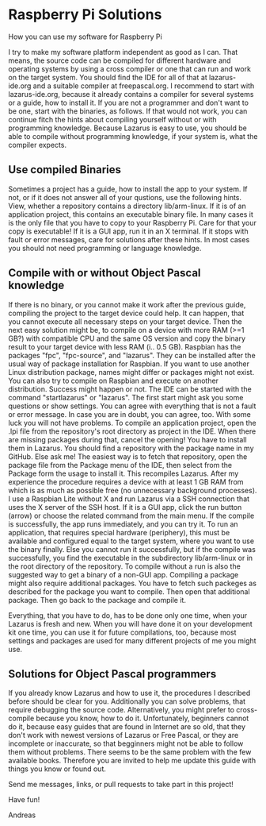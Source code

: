 # Raspberry Pi Solutions
How you can use my software for Raspberry Pi

I try to make my software platform independent as good as I can. That means, the source code can be compiled for different hardware and operating systems by using a cross compiler or one that can run and work on the target system. You should find the IDE for all of that at lazarus-ide.org and a suitable compiler at freepascal.org. I recommend to start with lazarus-ide.org, because it already contains a compiler for several systems or a guide, how to install it. If you are not a programmer and don't want to be one, start with the binaries, as follows. If that would not work, you can continue fitch the hints about compiling yourself without or with programming knowledge. Because Lazarus is easy to use, you should be able to compile without programming knowledge, if your system is, what the compiler expects.

Use compiled Binaries
---------------------
Sometimes a project has a guide, how to install the app to your system. If not, or if it does not answer all of your qustions, use the following hints.
View, whether a repository contains a directory lib/arm-linux. If it is of an application project, this contains an executable binary file. In many cases it is the only file that you have to copy to your Raspberry Pi. Care for that your copy is executable! If it is a GUI app, run it in an X terminal. If it stops with fault or error messages, care for solutions after these hints. In most cases you should not need programming or language knowledge. 

Compile with or without Object Pascal knowledge
-----------------------------------------------
If there is no binary, or you cannot make it work after the previous guide, compiling the project to the target device could help. It can happen, that you cannot execute all necessary steps on your target device. Then the next easy solution might be, to compile on a device with more RAM (>=1 GB?) with compatible CPU and the same OS version and copy the binary result to your target device with less RAM (i.. 0.5 GB). Raspbian has the packages "fpc", "fpc-source", and "lazarus". They can be installed after the usual way of package installation for Raspbian. If you want to use another Linux distribution package, names might differ or packages might not exist. You can also try to compile on Raspbian and execute on another distribution. Success might happen or not.
The IDE can be started with the command "startlazarus" or "lazarus". The first start might ask you some questions or show settings. You can agree with everything that is not a fault or error message. In case you are in doubt, you can agree, too. With some luck you will not have problems.
To compile an application project, open the .lpi file from the repository's root directory as project in the IDE. When there are missing packages during that, cancel the opening! You have to install them in Lazarus. You should find a repository with the package name in my GitHub. Else ask me! The easiest way is to fetch that repository, open the package file from the Package menu of the IDE, then select from the Package form the usage to install it. This recompiles Lazarus. After my experience the procedure requires a device with at least 1 GB RAM from which is as much as possible free (no unnecessary background processes). I use a Raspbian Lite without X and run Lazarus via a SSH connection that uses the X server of the SSH host.
If it is a GUI app, click the run button (arrow) or choose the related command from the main menu. If the compile is successfully, the app runs immediately, and you can try it. To run an application, that requires special hardware (periphery), this must be available and configured equal to the target system, where you want to use the binary finally. Else you cannot run it successfully, but if the compile was successfully, you find the executable in the subdirectory lib/arm-linux or in the root directory of the repository. To compile without a run is also the suggested way to get a binary of a non-GUI app.
Compiling a package might also require additional packages. You have to fetch such packeges as described for the package you want to compile. Then open that additional package. Then go back to the package and compile it.

Everything, that you have to do, has to be done only one time, when your Lazarus is fresh and new. When you will have done it on your development kit one time, you can use it for future compilations, too, because most settings and packages are used for many different projects of me you might use.

Solutions for Object Pascal programmers
---------------------------------------
If you already know Lazarus and how to use it, the procedures I described before should be clear for you. Additionally you can solve problems, that require debugging the source code. Alternatively, you might prefer to cross-compile because you know, how to do it. Unfortunately, beginners cannot do it, because easy guides that are found in Internet are so old, that they don't work with newest versions of Lazarus or Free Pascal, or they are incomplete or inaccurate, so that begginners might not be able to follow them without problems. There seems to be the same problem with the few available books. Therefore you are invited to help me update this guide with things you know or found out. 

Send me messages, links, or pull requests to take part in this project!

Have fun!

Andreas
